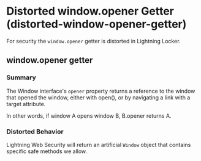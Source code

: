 # Distorted window.opener Getter (distorted-window-opener-getter)

For security the `window.opener` getter is distorted in Lightning Locker.

<!-- START generated embed: @locker/distortion/src/Window/docs/opener-getter.md -->
## window.opener getter

### Summary

The Window interface's `opener` property returns a reference to the window that opened the window, either with open(), or by navigating a link with a target attribute.

In other words, if window A opens window B, B.opener returns A.

### Distorted Behavior

Lightning Web Security will return an artificial `Window` object that contains specific safe methods we allow.
<!-- END generated embed, please keep comment -->
